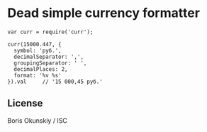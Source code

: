 # Dead simple currency formatter

```
var curr = require('curr');

curr(15000.447, {
  symbol: 'руб.',
  decimalSeparator: ',',
  groupingSeparator: ' ',
  decimalPlaces: 2,
  format: '%v %s'
}).val     // '15 000,45 руб.'
```

## License

Boris Okunskiy / ISC

